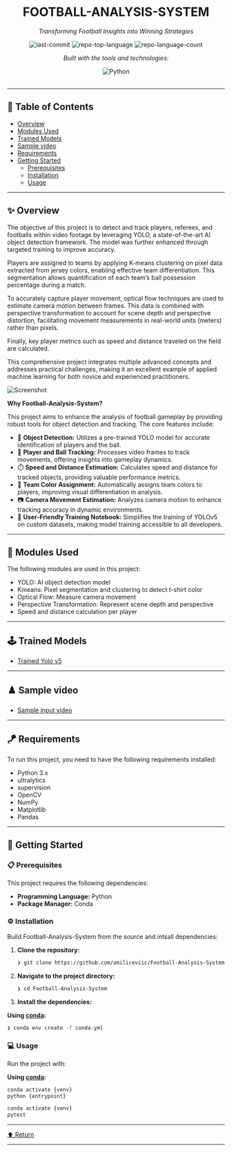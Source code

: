 <div id="top">

<div align="center">

# FOOTBALL-ANALYSIS-SYSTEM

<em>Transforming Football Insights into Winning Strategies</em>

<img src="https://img.shields.io/github/last-commit/amiliceviic/Football-Analysis-System?style=flat&logo=git&logoColor=white&color=0080ff" alt="last-commit">
<img src="https://img.shields.io/github/languages/top/amiliceviic/Football-Analysis-System?style=flat&color=0080ff" alt="repo-top-language">
<img src="https://img.shields.io/github/languages/count/amiliceviic/Football-Analysis-System?style=flat&color=0080ff" alt="repo-language-count">

<em>Built with the tools and technologies:</em>

<img src="https://img.shields.io/badge/Python-3776AB.svg?style=flat&logo=Python&logoColor=white" alt="Python">

</div>
<br>

---

## 📄 Table of Contents

- [Overview](#-overview)
- [Modules Used](#-modules-used)
- [Trained Models](#-trained-models)
- [Sample video](#-sample-video)
- [Requirements](#-requirements)
- [Getting Started](#-getting-started)
    - [Prerequisites](#-prerequisites)
    - [Installation](#-installation)
    - [Usage](#-usage)

---


## ✨ Overview

The objective of this project is to detect and track players, referees, and footballs within video footage by leveraging YOLO, a state-of-the-art AI object detection framework. The model was further enhanced through targeted training to improve accuracy.

Players are assigned to teams by applying K-means clustering on pixel data extracted from jersey colors, enabling effective team differentiation. This segmentation allows quantification of each team’s ball possession percentage during a match.

To accurately capture player movement, optical flow techniques are used to estimate camera motion between frames. This data is combined with perspective transformation to account for scene depth and perspective distortion, facilitating movement measurements in real-world units (meters) rather than pixels.

Finally, key player metrics such as speed and distance traveled on the field are calculated.

This comprehensive project integrates multiple advanced concepts and addresses practical challenges, making it an excellent example of applied machine learning for both novice and experienced practitioners.

![Screenshot](output_videos/screenshot.png)

**Why Football-Analysis-System?**

This project aims to enhance the analysis of football gameplay by providing robust tools for object detection and tracking. The core features include:

- 🎯 **Object Detection:** Utilizes a pre-trained YOLO model for accurate identification of players and the ball.
- 🏃 **Player and Ball Tracking:** Processes video frames to track movements, offering insights into gameplay dynamics.
- ⏱️ **Speed and Distance Estimation:** Calculates speed and distance for tracked objects, providing valuable performance metrics.
- 🎨 **Team Color Assignment:** Automatically assigns team colors to players, improving visual differentiation in analysis.
- 📷 **Camera Movement Estimation:** Analyzes camera motion to enhance tracking accuracy in dynamic environments.
- 📓 **User-Friendly Training Notebook:** Simplifies the training of YOLOv5 on custom datasets, making model training accessible to all developers.

---

## 🥡 Modules Used

The following modules are used in this project:
- YOLO: AI object detection model
- Kmeans: Pixel segmentation and clustering to detect t-shirt color
- Optical Flow: Measure camera movement
- Perspective Transformation: Represent scene depth and perspective
- Speed and distance calculation per player

---

## 🕹️ Trained Models

- [Trained Yolo v5](https://drive.google.com/file/d/1DC2kCygbBWUKheQ_9cFziCsYVSRw6axK/view?usp=sharing)

---

## ♟️ Sample video

-  [Sample input video](https://drive.google.com/file/d/1t6agoqggZKx6thamUuPAIdN_1zR9v9S_/view?usp=sharing)

---

## 🪁 Requirements

To run this project, you need to have the following requirements installed:
- Python 3.x
- ultralytics
- supervision
- OpenCV
- NumPy
- Matplotlib
- Pandas

---

## 🚀 Getting Started

### 📋 Prerequisites

This project requires the following dependencies:

- **Programming Language:** Python
- **Package Manager:** Conda

### ⚙️ Installation

Build Football-Analysis-System from the source and intsall dependencies:

1. **Clone the repository:**

    ```sh
    ❯ git clone https://github.com/amiliceviic/Football-Analysis-System
    ```

2. **Navigate to the project directory:**

    ```sh
    ❯ cd Football-Analysis-System
    ```

3. **Install the dependencies:**

**Using [conda](https://docs.conda.io/):**

```sh
❯ conda env create -f conda.yml
```

### 💻 Usage

Run the project with:

**Using [conda](https://docs.conda.io/):**

```sh
conda activate {venv}
python {entrypoint}
```

```sh
conda activate {venv}
pytest
```

---

<div align="left"><a href="#top">⬆ Return</a></div>

---
